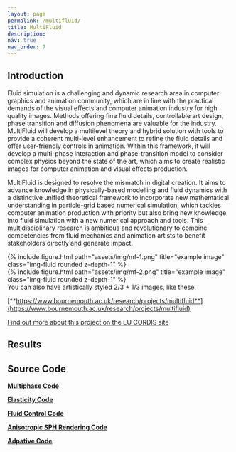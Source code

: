```yaml
---
layout: page
permalink: /multifluid/
title: MultiFluid
description:
nav: true
nav_order: 7
---
```


## Introduction
<!--from docx -->
Fluid simulation is a challenging and dynamic research area in computer graphics and animation community, which are in line with the practical demands of the visual effects and computer animation industry for high quality images. Methods offering fine fluid details, controllable art design, phase transition and diffusion phenomena are valuable for the industry. MultiFluid will develop a multilevel theory and hybrid solution with tools to provide a coherent multi-level enhancement to refine the fluid details and offer user-friendly controls in animation. Within this framework, it will develop a multi-phase interaction and phase-transition model to consider complex physics beyond the state of the art, which aims to create realistic images for computer animation and visual effects production. 

MultiFluid is designed to resolve the mismatch in digital creation. It aims to advance knowledge in physically-based modelling and fluid dynamics with a distinctive unified theoretical framework to incorporate new mathematical understanding in particle-grid based numerical simulation, which tackles computer animation production with priority but also bring new knowledge into fluid simulation with a new numerical approach and tools. This multidisciplinary research is ambitious and revolutionary to combine competencies from fluid mechanics and animation artists to benefit stakeholders directly and generate impact. 

<!--img下不能新增子文件夹-->
<div class="row justify-content-sm-center">
    <div class="col-sm-8 mt-3 mt-md-0">
        {% include figure.html path="assets/img/mf-1.png" title="example image" class="img-fluid rounded z-depth-1" %}
    </div>
    <div class="col-sm-4 mt-3 mt-md-0">
        {% include figure.html path="assets/img/mf-2.png" title="example image" class="img-fluid rounded z-depth-1" %}
    </div>
</div>
<div class="caption">
    You can also have artistically styled 2/3 + 1/3 images, like these.
</div>

<!-- ![alt 属性文本](./fivephasecocktail.png) -->

<!-- <div align="center">

<img src="./fivephasecocktail.png" width="200px" alt="fct" >
 Five phase cocktail
<img src="./bubble.png" width="200px" alt="图片说明" >
</div> -->



 <!-- |     |   |
|  :----:  | :----:  |
| <img src="./fivephasecocktail.png" width="200px" alt="fct" >  | <img src="./bubble.png" width="210px" alt="图片说明" > |
|  Five phase cocktail  | Bubbles |
| <img src="./fluidcontrol.png" width="200px" alt="fct" >  | <img src="./turbulence.png" width="252px" alt="图片说明" > |
|  Fluid control  | Turbulence |
-->

[**https://www.bournemouth.ac.uk/research/projects/multifluid**](https://www.bournemouth.ac.uk/research/projects/multifluid)

[Find out more about this project on the EU CORDIS site](https://cordis.europa.eu/project/id/895941)

## Results

## Source Code

 [**Multiphase Code**](https://github.com/xiaokun17/multiphase)

[**Elasticity Code**](https://github.com/xiaokun17/elasticity)

[**Fluid Control Code**](https://github.com/xiaokun17/fluid-control)

[**Anisotropic SPH Rendering Code**](https://github.com/xiaokun17/ZSphRenderer)

[**Adpative Code**](https://github.com/xiaokun17/adaptive)


